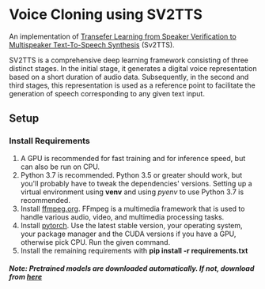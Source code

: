 # Voice Cloning using SV2TTS
An implementation of [Transefer Learning from Speaker Verification to Multispeaker Text-To-Speech Synthesis](https://arxiv.org/abs/1806.04558) (Sv2TTS).

SV2TTS is a comprehensive deep learning framework consisting of three distinct stages. In the initial stage, it generates a digital voice representation based on a short duration of audio data. Subsequently, in the second and third stages, this representation is used as a reference point to facilitate the generation of speech corresponding to any given text input.

## Setup
### Install Requirements
1. A GPU is recommended for fast training and for inference speed, but can also be run on CPU.
2. Python 3.7 is recommended. Python 3.5 or greater should work, but you'll probably have to tweak the dependencies' versions. Setting up a virtual environment using **venv** and using *pyenv* to use Python 3.7 is recommended.
3. Install [ffmpeg.org](https://ffmpeg.org/). FFmpeg is a multimedia framework that is used to handle various audio, video, and multimedia processing tasks.
4. Install [pytorch](https://pytorch.org/). Use the latest stable version, your operating system, your package manager and the CUDA versions if you have a GPU, otherwise pick CPU. Run the given command.
5. Install the remaining requirements with **pip install -r requirements.txt**

##### Note: Pretrained models are downloaded automatically. If not, download from [here](https://drive.google.com/drive/folders/19V-29XGl-gZrWay6wV4ehvOhA8NKSqNR?usp=sharing)

